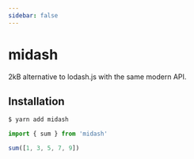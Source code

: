 ```yaml
---
sidebar: false
---
```


# midash

2kB alternative to lodash.js with the same modern API.

## Installation

``` bash
$ yarn add midash
```

``` js
import { sum } from 'midash'

sum([1, 3, 5, 7, 9])
```